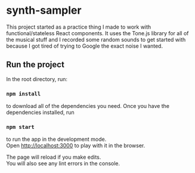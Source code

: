 # synth-sampler

This project started as a practice thing I made to work with functional/stateless React components.
It uses the Tone.js library for all of the musical stuff and I recorded some random sounds to get started with because I got tired of trying to Google the exact noise I wanted.

## Run the project

In the root directory, run:

### `npm install`

to download all of the dependencies you need. Once you have the dependencies installed, run

### `npm start`

to run the app in the development mode.<br />
Open [http://localhost:3000](http://localhost:3000) to play with it in the browser.

The page will reload if you make edits.<br />
You will also see any lint errors in the console.
